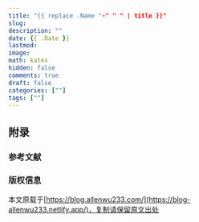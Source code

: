 ```yaml
---
title: "{{ replace .Name "-" " " | title }}"
slug: 
description: "" 
date: {{ .Date }}
lastmod: 
image: 
math: katex
hidden: false
comments: true
draft: false    
categories: [""]
tags: [""]
---
```




## 附录

### 参考文献


### 版权信息

本文原载于[https://blog.allenwu233.com/](https://blog-allenwu233.netlify.app/)，复制请保留原文出处